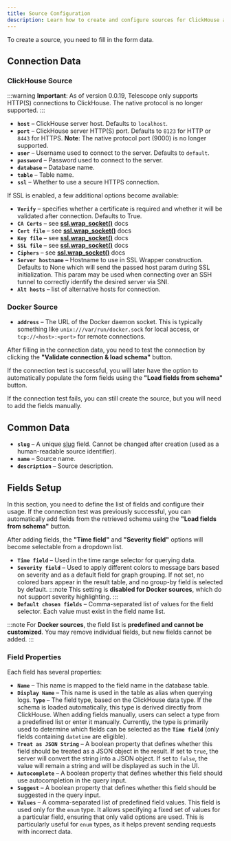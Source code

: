 ```yaml
---
title: Source Configuration
description: Learn how to create and configure sources for ClickHouse and Docker data connections in Telescope.
---
```


To create a source, you need to fill in the form data.

## Connection Data
### ClickHouse Source

:::warning
**Important**: As of version 0.0.19, Telescope only supports HTTP(S) connections to ClickHouse. The native protocol is no longer supported.
:::

- **`host`** – ClickHouse server host. Defaults to `localhost`.
- **`port`** – ClickHouse server HTTP(S) port. Defaults to `8123` for HTTP or `8443` for HTTPS. **Note**: The native protocol port (9000) is no longer supported.
- **`user`** – Username used to connect to the server. Defaults to `default`.
- **`password`** – Password used to connect to the server.
- **`database`** – Database name.
- **`table`** – Table name.
- **`ssl`** – Whether to use a secure HTTPS connection.

If SSL is enabled, a few additional options become available:
- **`Verify`** – specifies whether a certificate is required and whether it will be validated after connection. Defaults to True.
- **`CA Certs`** – see [**ssl.wrap_socket()**](https://docs.python.org/2/library/ssl.html#ssl.wrap_socket) docs
- **`Cert file`** – see [**ssl.wrap_socket()**](https://docs.python.org/2/library/ssl.html#ssl.wrap_socket) docs
- **`Key file`** – see [**ssl.wrap_socket()**](https://docs.python.org/2/library/ssl.html#ssl.wrap_socket) docs
- **`SSL file`** – see [**ssl.wrap_socket()**](https://docs.python.org/2/library/ssl.html#ssl.wrap_socket) docs
- **`Ciphers`** – see [**ssl.wrap_socket()**](https://docs.python.org/2/library/ssl.html#ssl.wrap_socket) docs
- **`Server hostname`** – Hostname to use in SSL Wrapper construction. Defaults to None which will send the passed host param during SSL initialization. This param may be used when connecting over an SSH tunnel to correctly identify the desired server via SNI.
- **`Alt hosts`** – list of alternative hosts for connection.

### Docker Source
- **`address`** – The URL of the Docker daemon socket. This is typically something like `unix:///var/run/docker.sock` for local access, or `tcp://<host>:<port>` for remote connections.

After filling in the connection data, you need to test the connection by clicking the **"Validate connection & load schema"** button.

If the connection test is successful, you will later have the option to automatically populate the form fields using the **"Load fields from schema"** button.

If the connection test fails, you can still create the source, but you will need to add the fields manually.

## Common Data
- **`slug`** – A unique [slug](https://docs.djangoproject.com/en/5.1/ref/forms/fields/#slugfield) field. Cannot be changed after creation (used as a human-readable source identifier).
- **`name`** – Source name.
- **`description`** – Source description.


## Fields Setup

In this section, you need to define the list of fields and configure their usage.
If the connection test was previously successful, you can automatically add fields from the retrieved schema using the **"Load fields from schema"** button.

After adding fields, the **"Time field"** and **"Severity field"** options will become selectable from a dropdown list.

- **`Time field`** – Used in the time range selector for querying data.
- **`Severity field`** – Used to apply different colors to message bars based on severity and as a default field for graph grouping. If not set, no colored bars appear in the result table, and no group-by field is selected by default.
  :::note
  This setting is **disabled for Docker sources**, which do not support severity highlighting.
  :::
- **`Default chosen fields`** – Comma-separated list of values for the field selector. Each value must exist in the field name list.


:::note
For **Docker sources**, the field list is **predefined and cannot be customized**. You may remove individual fields, but new fields cannot be added.
:::

### **Field Properties**
Each field has several properties:

- **`Name`** – This name is mapped to the field name in the database table.
- **`Display Name`** – This name is used in the table as alias when querying logs.
**`Type`** – The field type, based on the ClickHouse data type. If the schema is loaded automatically, this type is derived directly from ClickHouse. When adding fields manually, users can select a type from a predefined list or enter it manually. Currently, the type is primarily used to determine which fields can be selected as the **`Time field`** (only fields containing `datetime` are eligible).
- **`Treat as JSON String`** – A boolean property that defines whether this field should be treated as a JSON object in the result. If set to `true`, the server will convert the string into a JSON object. If set to `false`, the value will remain a string and will be displayed as such in the UI.
- **`Autocomplete`** – A boolean property that defines whether this field should use autocompletion in the query input.
- **`Suggest`** – A boolean property that defines whether this field should be suggested in the query input.
- **`Values`** – A comma-separated list of predefined field values. This field is used only for the `enum` type. It allows specifying a fixed set of values for a particular field, ensuring that only valid options are used. This is particularly useful for `enum` types, as it helps prevent sending requests with incorrect data.